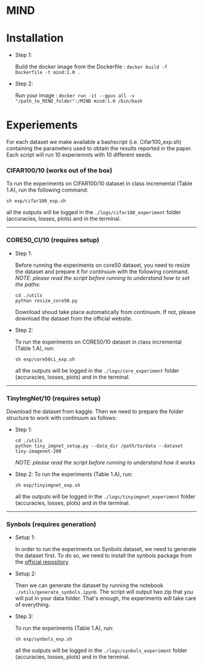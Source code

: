 # MIND

# Installation

- Step 1:

    Build the docker image from the Dockerfile : `docker build -f Dockerfile -t mind:1.0 . `

- Step 2:

    Run your image : `docker run -it --gpus all -v "/path_to_MIND_folder":/MIND mind:1.0 /bin/bash`


# Experiements

For each dataset we make available a bashscript (i.e. Cifar100_exp.sh) containing the parameters used to obtain the results reported in the paper. Each script will run 10 experiemnts with 10 different seeds.


### CIFAR100/10 (works out of the box)
To run the experiments on CIFAR100/10 dataset in class incremental (Table 1.A), run the following command:

```
sh exp/cifar100_exp.sh
```
all the outputs will be logged in the `./logs/cifar100_experiment` folder (accuracies, losses, plots) and in the terminal.

---
### CORE50_CI/10 (requires setup)


- Step 1:

    Before running the experiments on core50 dataset, you need to resize the dataset and prepare it for continuum with the following command. _NOTE: please read the script before running to understand how to set the paths:_
    ```
    cd ./utils
    python resize_core50.py
    ```
    Download shoud take place automatically from continuum. If not, please download the dataset from the official website.


- Step 2:

    To run the experiments on CORE50/10 dataset in class incremental (Table 1.A), run:
    ```
    sh exp/core50ci_exp.sh
    ```
    all the outputs will be logged in the `./logs/core_experiment` folder (accuracies, losses, plots) and in the terminal.

---
### TinyImgNet/10 (requires setup)

Download the dataset from kaggle. Then we need to prepare the folder structure to work with continuum as follows:


- Step 1:

    ```
    cd ./utils
    python tiny_imgnet_setup.py --data_dir /path/to/data --dataset tiny-imagenet-200
    ```
    _NOTE: please read the script before running to understand how it works_

- Step 2:
    To run the experiments (Table 1.A), run:

    ```
    sh exp/tinyimgnet_exp.sh
    ```
    all the outputs will be logged in the `./logs/tinyimgnet_experiment` folder (accuracies, losses, plots) and in the terminal.

---
### Synbols (requires generation)

- Setup 1:

    In order to run the experiments on Synbols dataset, we need to generate the dataset first. To do so, we need to install the synbols package from the [official repository](https://github.com/ServiceNow/synbols).

- Setup 2:

    Then we can generate the dataset by running the notebook `./utils/generate_synbols.ipynb`. The script will output two zip that you will put in your data folder. That's enough, the experiments will take care of everything.

- Step 3:
    
    To run the experiments (Table 1.A), run:

    ```
    sh exp/synbols_exp.sh
    ```
    all the outputs will be logged in the `./logs/synbols_experiment` folder (accuracies, losses, plots) and in the terminal.